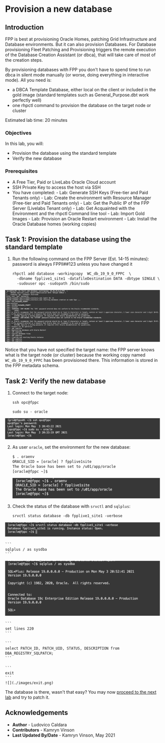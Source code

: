 # Provision a new database

## Introduction
FPP is best at provisioning Oracle Homes, patching Grid Infrastructure and Database environments. But it can also provision Databases. For Database provisioning Fleet Patching and Provisioning triggers the remote execution of the Database Creation Assistant (or dbca), that will take care of most of the creation steps.

By provisioning databases with FPP you don't have to spend time to run dbca in silent mode manually (or worse, doing everything in interactive mode). All you need is:
* a DBCA Template Database, either local on the client or included in the gold image (standard templates such as General_Purpose.dbt work perfectly well)
* one rhpctl command to provision the database on the target node or cluster

Estimated lab time: 20 minutes

### Objectives
In this lab, you will:
- Provision the database using the standard template
- Verify the new database

### Prerequisites
- A Free Tier, Paid or LiveLabs Oracle Cloud account
- SSH Private Key to access the host via SSH
- You have completed:
      - Lab: Generate SSH Keys (Free-tier and Paid Tenants only)
      - Lab: Create the environment with Resource Manager (Free-tier and Paid Tenants only)
      - Lab: Get the Public IP of the FPP Server (Livelabs Tenant only)
      - Lab: Get Acquainted with the Environment and the rhpctl Command line tool
      - Lab: Import Gold Images
      - Lab: Provision an Oracle Restart environment
      - Lab: Install the Oracle Database homes (working copies)

## Task 1: Provision the database using the standard template

1. Run the following command on the FPP Server (Est. 14-15 minutes): password is always FPPll##123 unless you have changed it

    ```
    rhpctl add database -workingcopy  WC_db_19_9_0_FPPC  \
      -dbname fpplive1_site1 -datafileDestination DATA -dbtype SINGLE \
      -sudouser opc -sudopath /bin/sudo
    ```
  ![](./images/fpp.png)

  Notice that you have not specified the target name: the FPP server knows what is the target node (or cluster) because the working copy named `WC_db_19_9_0_FPPC` has been provisioned there. This information is stored in the FPP metadata schema.

## Task 2: Verify the new database

1. Connect to the target node:

    ```
    ssh opc@fppc
    ```

    ```
    sudo su - oracle
    ```

  ![](./images/opc.png)

2. As user `oracle`, set the environment for the new database:

    ```
    $ . oraenv
    ORACLE_SID = [oracle] ? fpplive1site
    The Oracle base has been set to /u01/app/oracle
    [oracle@fppc ~]$
    ```
    ![](./images/oraenv.png)

3. Check the status of the database with `srvctl` and `sqlplus`:

    ```
    srvctl status database -db fpplive1_site1 -verbose
    ```
  ![](./images/check-status.png)

    ```
    sqlplus / as sysdba
    ```
  ![](./images/sql.png)

    ```
    set lines 220
    ```

    ```
    select PATCH_ID, PATCH_UID, STATUS, DESCRIPTION from DBA_REGISTRY_SQLPATCH;
    ```

    ```
    exit
    ```
    ![](./images/exit.png)

The database is there, wasn't that easy? You may now [proceed to the next lab](#next) and try to patch it.

## Acknowledgements

- **Author** - Ludovico Caldara
- **Contributors** - Kamryn Vinson
- **Last Updated By/Date** -  Kamryn Vinson, May 2021